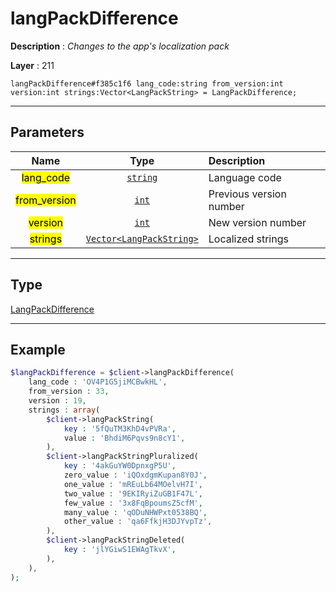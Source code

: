 # langPackDifference

**Description** : *Changes to the app&#039;s localization pack*

**Layer** : 211

```tl
langPackDifference#f385c1f6 lang_code:string from_version:int version:int strings:Vector<LangPackString> = LangPackDifference;
```

---

## Parameters

| Name | Type | Description |
| :---: | :---: | :--- |
| <mark>lang_code</mark> | [`string`](type/string) | Language code |
| <mark>from_version</mark> | [`int`](type/int) | Previous version number |
| <mark>version</mark> | [`int`](type/int) | New version number |
| <mark>strings</mark> | [`Vector<LangPackString>`](type/LangPackString) | Localized strings |

---

## Type

[LangPackDifference](type/LangPackDifference)

---

## Example

```php
$langPackDifference = $client->langPackDifference(
	lang_code : 'OV4P1G5jiMCBwkHL',
	from_version : 33,
	version : 19,
	strings : array(
		$client->langPackString(
			key : '5fQuTM3KhD4vPVRa',
			value : 'BhdiM6Pqvs9n8cY1',
		),
		$client->langPackStringPluralized(
			key : '4akGuYW0DpnxgP5U',
			zero_value : 'iQOxdgmKupan8Y0J',
			one_value : 'mREuLb64MOelvH7I',
			two_value : '9EKIRyiZuGB1F47L',
			few_value : '3x8FqBpoumsZ5cfM',
			many_value : 'qODuNHWPxt0538BQ',
			other_value : 'qa6FfkjH3DJYvpTz',
		),
		$client->langPackStringDeleted(
			key : 'jlYGiwS1EWAgTkvX',
		),
	),
);
```
